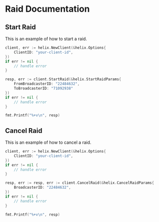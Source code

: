 # Raid Documentation

## Start Raid

This is an example of how to start a raid.

```go
client, err := helix.NewClient(&helix.Options{
    ClientID: "your-client-id",
})
if err != nil {
    // handle error
}

resp, err := client.StartRaid(&helix.StartRaidParams{
    FromBroadcasterID: "22484632",
  	ToBroadcasterID: "71092938" 
})
if err != nil {
    // handle error
}

fmt.Printf("%+v\n", resp)
```

## Cancel Raid

This is an example of how to cancel a raid.

```go
client, err := helix.NewClient(&helix.Options{
    ClientID: "your-client-id",
})
if err != nil {
    // handle error
}

resp, err := resp, err := client.CancelRaid(&helix.CancelRaidParams{
    BroadcasterID: "22484632", 
})
if err != nil {
    // handle error
}

fmt.Printf("%+v\n", resp)
```